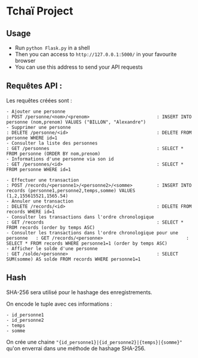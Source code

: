 # Tchaï Project

## Usage

- Run ```python Flask.py``` in a shell
- Then you can access to ```http://127.0.0.1:5000/``` in your favourite browser
- You can use this address to send your API requests

## Requêtes API :

Les requêtes créées sont :

    - Ajouter une personne                                                      : POST /personne/<nom>/<prenom>                         : INSERT INTO personne (nom,prenom) VALUES ("BILLON", "Alexandre")
    - Supprimer une personne                                                    : DELETE /personne/<id>                                 : DELETE FROM personne WHERE id=1
    - Consulter la liste des personnes                                          : GET /personnes                                        : SELECT * FROM personne (ORDER BY nom,prenom)
    - Informations d'une personne via son id                                    : GET /personnes/<id>                                   : SELECT * FROM personne WHERE id=1

    - Effectuer une transaction                                                 : POST /records/<personne1>/<personne2>/<somme>         : INSERT INTO records (personne1,personne2,temps,somme) VALUES (1,2,155615521,1565.54)
    - Annuler une transaction                                                   : DELETE /records/<id>                                  : DELETE FROM records WHERE id=1
    - Consulter les transactions dans l'ordre chronologique                     : GET /records                                          : SELECT * FROM records (order by temps ASC)
    - Consulter les transactions dans l'ordre chronologique pour une personne   : GET /records/<personne>                               : SELECT * FROM records WHERE personne1=1 (order by temps ASC)
    - Afficher le solde d'une personne                                          : GET /solde/<personne>                                 : SELECT SUM(somme) AS solde FROM records WHERE personne1=1

## Hash

SHA-256 sera utilisé pour le hashage des enregistrements.

On encode le tuple avec ces informations :

    - id_personne1
    - id_personne2
    - temps
    - somme

On crée une chaine ```"{id_personne1}|{id_personne2}|{temps}|{somme}"``` qu'on enverrai dans une méthode de hashage SHA-256.
